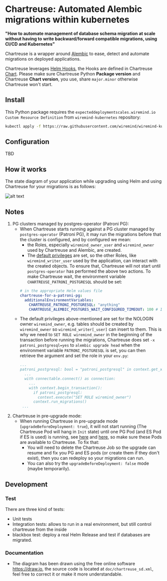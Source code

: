 # Chartreuse: Automated Alembic migrations within kubernetes

**"How to automate management of database schema migration at scale without having to write backward/forward compatible migrations, using CI/CD and Kubernetes"**

Chartreuse is a wrapper around [Alembic](https://alembic.sqlalchemy.org) to ease,
detect and automate migrations on deployed applications.

Chartreuse leverages [Helm Hooks](https://helm.sh/docs/topics/charts_hooks/), the Hooks are defined in Chartreuse [Chart](./helm-chart). Please make sure Chartreuse Python **Package version** and Chartreuse **Chart version**, you use, share `major.minor` otherwise Chartreuse won't start.

## Install

This Python package requires the `expecteddeploymentscales.wiremind.io` `Custom Resource Definition` from `wiremind-kubernetes` repository:

```bash
kubectl apply -f https://raw.githubusercontent.com/wiremind/wiremind-kubernetes/main/CustomResourceDefinition-expecteddeploymentscales.yaml
```

## Configuration

TBD

## How it works

The state diagram of your application while upgrading using Helm and using Chartreuse for your migrations is as follows:

![alt text](doc/chartreuse_sd.png)

## Notes

1. PG clusters managed by postgres-operator (Patroni PG):
    - When Chartreuse starts running against a PG cluster managed by `postgres-operator` (Patroni PG), it may run the migrations before that the cluster is configured, and by configured we mean:
      - the Roles, especially `wiremind_owner_user` and `wiremind_owner` used by Chartreuse and Alembic, are created.
      - The [default privileges](https://www.postgresql.org/docs/12/sql-alterdefaultprivileges.html) are set, so the other Roles, like `wiremind_writer_user` used by the application, can interact with the created objects.
    To ensure that, Chartreuse will not start until `postgres-operator` has performed the above two actions. To make Chartreuse wait, the environment variable `CHARTREUSE_PATRONI_POSTGRESQL` should be set:
      ```yaml
      # in the appropriate Helm values file
      chartreuse-for-a-patroni-pg:
        additionalEnvironmentVariables:
          CHARTREUSE_PATRONI_POSTGRESQL: "anything"
          CHARTREUSE_ALEMBIC_POSTGRES_WAIT_CONFIGURED_TIMEOUT: 100 # It's set to 60s by default
      ```
    - The default privileges above-mentioned are set for the NOLOGIN owner `wiremind_owner`, e.g. tables should be created by `wiremind_owner` so `wiremind_writer[_user]` can insert to them. This is why we need to `SET ROLE wiremind_owner` in the beginning of the transaction before running the migrations, Chartreuse does set `-x patroni_postgresql=yes` to `alembic upgrade head` when the environment variable `PATRONI_POSTGRESQL` is set, you can then retrieve the argument and set the role in your `env.py`:
      ```yaml
      ...
      patroni_postgresql: bool = "patroni_postgresql" in context.get_x_argument(as_dictionary=True)
        ...
        with connectable.connect() as connection:
          ...
          with context.begin_transaction():
            if patroni_postgresql:
              context.execute("SET ROLE wiremind_owner")
            context.run_migrations()
       ...
      ```
2. Chartreuse in pre-upgrade mode:
    - When running Chartreuse in pre-upgrade mode (`upgradeBeforeDeployment: true`), it will not start running (The Chartreuse Pod will hang in `Init` state) until one PG Pod (and ES Pod if ES is used) is running, see [here](https://gitlab.wiremind.io/wiremind/devops/chartreuse/-/blob/v3.0.0/helm-chart/chartreuse/templates/job.yaml#L37) and [here](https://gitlab.wiremind.io/wiremind/devops/chartreuse/-/blob/v3.0.0/helm-chart/chartreuse/templates/job.yaml#L56), so make sure these Pods are available to Chartreuse. To fix that:
      - You will need to delete the Chartreuse Job so the upgrade can resume and fix you PG and ES pods (or create them if they don't exist), then you can redeploy so your migrations can run.
      - You can also try the `upgradeBeforeDeployment: false` mode (maybe temporarily).

## Development

### Test

There are three kind of tests:

- Unit tests
- Integration tests: allows to run in a real environment, but still control chartreuse from the inside
- blackbox test: deploy a real Helm Release and test if databases are migrated.

### Documentation

- The diagram has been drawn using the free online software https://draw.io, the
source code is located at `doc/chartreuse_sd.xml`, feel free
to correct it or make it more understandable.
